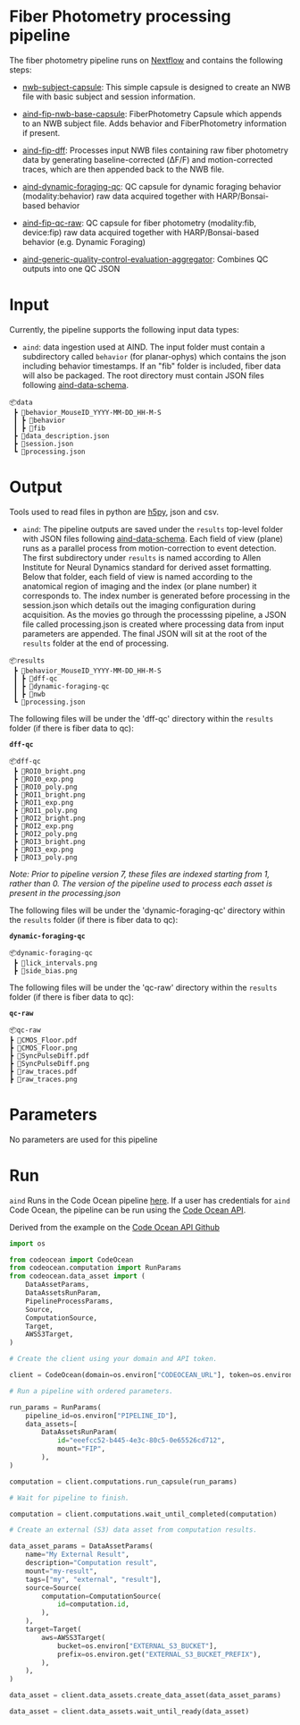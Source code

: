 # Fiber Photometry processing pipeline

The fiber photometry pipeline runs on [Nextflow](https://www.nextflow.io/) and contains the following steps:

* [nwb-subject-capsule](https://github.com/AllenNeuralDynamics/aind-subject-nwb): This simple capsule is designed to create an NWB file with basic subject and session information.

* [aind-fip-nwb-base-capsule](https://github.com/AllenNeuralDynamics/aind-fip-nwb-base-capsule): FiberPhotometry Capsule which appends to an NWB subject file. Adds behavior and FiberPhotometry information if present.

* [aind-fip-dff](https://github.com/AllenNeuralDynamics/aind-fip-dff): Processes input NWB files containing raw fiber photometry data by generating baseline-corrected (ΔF/F) and motion-corrected traces, which are then appended back to the NWB file.

* [aind-dynamic-foraging-qc](https://github.com/AllenNeuralDynamics/aind-dynamic-foraging-qc): QC capsule for dynamic foraging behavior (modality:behavior) raw data acquired together with HARP/Bonsai-based behavior

* [aind-fip-qc-raw](https://github.com/AllenNeuralDynamics/aind-fip-qc-raw): QC capsule for fiber photometry (modality:fib, device:fip) raw data acquired together with HARP/Bonsai-based behavior (e.g. Dynamic Foraging)

* [aind-generic-quality-control-evaluation-aggregator](https://github.com/AllenNeuralDynamics/aind-generic-quality-control-evaluation-aggregator): Combines QC outputs into one QC JSON

# Input

Currently, the pipeline supports the following input data types:

* `aind`: data ingestion used at AIND. The input folder must contain a subdirectory called `behavior` (for planar-ophys) which contains the json including behavior timestamps. If an "fib" folder is included, fiber data will also be packaged. The root directory must contain JSON files following [aind-data-schema](https://github.com/AllenNeuralDynamics/aind-data-schema).

```plaintext
📦data
 ┣ 📂behavior_MouseID_YYYY-MM-DD_HH-M-S
 ┃ ┣ 📂behavior
 ┃ ┣ 📂fib
 ┣ 📜data_description.json
 ┣ 📜session.json
 ┗ 📜processing.json
 ```
# Output

Tools used to read files in python are [h5py](https://pypi.org/project/h5py/), json and csv.

* `aind`: The pipeline outputs are saved under the `results` top-level folder with JSON files following [aind-data-schema](https://github.com/AllenNeuralDynamics/aind-data-schema). Each field of view (plane) runs as a parallel process from motion-correction to event detection. The first subdirectory under `results` is named according to Allen Institute for Neural Dynamics standard for derived asset formatting. Below that folder, each field of view is named according to the anatomical region of imaging and the index (or plane number) it corresponds to. The index number is generated before processing in the session.json which details out the imaging configuration during acquisition. As the movies go through the processsing pipeline, a JSON file called processing.json is created where processing data from input parameters are appended. The final JSON will sit at the root of the `results` folder at the end of processing. 

```plaintext
📦results
 ┣ 📂behavior_MouseID_YYYY-MM-DD_HH-M-S
 ┃ ┣ 📂dff-qc
 ┃ ┣ 📂dynamic-foraging-qc
 ┃ ┣ 📂nwb
 ┗ 📜processing.json
 ```

The following files will be under the 'dff-qc' directory within the `results` folder (if there is fiber data to qc):

**`dff-qc`**

```plaintext
📦dff-qc
 ┣ 📜ROI0_bright.png
 ┣ 📜ROI0_exp.png
 ┣ 📜ROI0_poly.png
 ┣ 📜ROI1_bright.png
 ┣ 📜ROI1_exp.png
 ┣ 📜ROI1_poly.png
 ┣ 📜ROI2_bright.png
 ┣ 📜ROI2_exp.png
 ┣ 📜ROI2_poly.png
 ┣ 📜ROI3_bright.png
 ┣ 📜ROI3_exp.png
 ┣ 📜ROI3_poly.png
 ```
*Note: Prior to pipeline version 7, these files are indexed starting from 1, rather than 0. The version of the pipeline used to process each asset is present in the processing.json*

The following files will be under the 'dynamic-foraging-qc' directory within the `results` folder (if there is fiber data to qc):

**`dynamic-foraging-qc`**

```plaintext
📦dynamic-foraging-qc
 ┣ 📜lick_intervals.png
 ┣ 📜side_bias.png
 ```

The following files will be under the 'qc-raw' directory within the `results` folder (if there is fiber data to qc):

**`qc-raw`**

```plaintext
📦qc-raw
┣ 📜CMOS_Floor.pdf
┣ 📜CMOS_Floor.png
┣ 📜SyncPulseDiff.pdf
┣ 📜SyncPulseDiff.png
┣ 📜raw_traces.pdf
┣ 📜raw_traces.png
```

# Parameters

No parameters are used for this pipeline

# Run

`aind` Runs in the Code Ocean pipeline [here](https://codeocean.allenneuraldynamics.org/capsule/7026342/tree). If a user has credentials for `aind` Code Ocean, the pipeline can be run using the [Code Ocean API](https://github.com/codeocean/codeocean-sdk-python). 

Derived from the example on the [Code Ocean API Github](https://github.com/codeocean/codeocean-sdk-python/blob/main/examples/run_pipeline.py)

```python
import os

from codeocean import CodeOcean
from codeocean.computation import RunParams
from codeocean.data_asset import (
    DataAssetParams,
    DataAssetsRunParam,
    PipelineProcessParams,
    Source,
    ComputationSource,
    Target,
    AWSS3Target,
)

# Create the client using your domain and API token.

client = CodeOcean(domain=os.environ["CODEOCEAN_URL"], token=os.environ["API_TOKEN"])

# Run a pipeline with ordered parameters.

run_params = RunParams(
    pipeline_id=os.environ["PIPELINE_ID"],
    data_assets=[
        DataAssetsRunParam(
            id="eeefcc52-b445-4e3c-80c5-0e65526cd712",
            mount="FIP",
        ),
)

computation = client.computations.run_capsule(run_params)

# Wait for pipeline to finish.

computation = client.computations.wait_until_completed(computation)

# Create an external (S3) data asset from computation results.

data_asset_params = DataAssetParams(
    name="My External Result",
    description="Computation result",
    mount="my-result",
    tags=["my", "external", "result"],
    source=Source(
        computation=ComputationSource(
            id=computation.id,
        ),
    ),
    target=Target(
        aws=AWSS3Target(
            bucket=os.environ["EXTERNAL_S3_BUCKET"],
            prefix=os.environ.get("EXTERNAL_S3_BUCKET_PREFIX"),
        ),
    ),
)

data_asset = client.data_assets.create_data_asset(data_asset_params)

data_asset = client.data_assets.wait_until_ready(data_asset)
```


